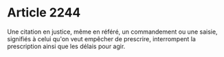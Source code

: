 # Article 2244

Une citation en justice, même en référé, un commandement ou une saisie, signifiés à celui qu'on veut empêcher de prescrire, interrompent la prescription ainsi que les délais pour agir.